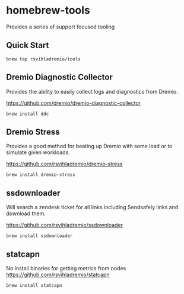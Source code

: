 # homebrew-tools

Provides a series of support focused tooling

## Quick Start

    brew tap rsvihladremio/tools

## Dremio Diagnostic Collector

Provides the ability to easily collect logs and diagnostics from Dremio.

https://github.com/dremio/dremio-diagnostic-collector

    brew install ddc

## Dremio Stress

Provides a good method for beating up Dremio with some load or to simulate given workloads.

https://github.com/rsvihladremio/dremio-stress

    brew install dremio-stress

## ssdownloader

Will search a zendesk ticket for all links including Sendsafely links and download them.

https://github.com/rsvihladremio/ssdownloader

    brew install ssdownloader

## statcapn

No install binaries for getting metrics from nodes https://github.com/rsvihladremio/statcapn

    brew install statcapn 